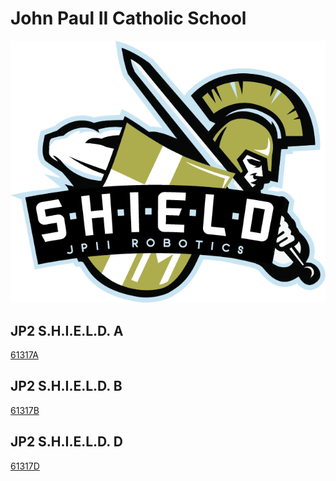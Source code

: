 # John Paul II Catholic School

![jpii](./images/jpshield.jpg)

## JP2 S.H.I.E.L.D. A

[61317A](https://www.robotevents.com/teams/VRC/61317A)

## JP2 S.H.I.E.L.D. B

[61317B](https://www.robotevents.com/teams/VRC/61317B)

## JP2 S.H.I.E.L.D. D

[61317D](https://www.robotevents.com/teams/VRC/61317D)
